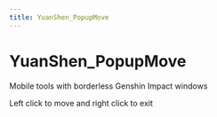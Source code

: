 ```yaml
---
title: YuanShen_PopupMove
---
```


# YuanShen_PopupMove

Mobile tools with borderless Genshin Impact windows

Left click to move and right click to exit
